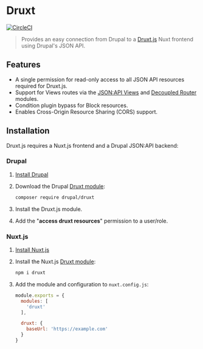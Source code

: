 # Druxt

[![CircleCI](https://circleci.com/gh/druxt/druxt_drupal.svg?style=svg)](https://circleci.com/gh/druxt/druxt_drupal)

> Provides an easy connection from Drupal to a [Druxt.js](https://druxtjs.org) Nuxt frontend using Drupal's JSON API.

## Features

- A single permission for read-only access to all JSON API resources required for Druxt.js.
- Support for Views routes via the [JSON:API Views](https://www.drupal.org/project/jsonapi_views) and [Decoupled Router](https://www.drupal.org/project/decoupled_router) modules.
- Condition plugin bypass for Block resources.
- Enables Cross-Origin Resource Sharing (CORS) support.


## Installation

Druxt.js requires a Nuxt.js frontend and a Drupal JSON:API backend:

### Drupal

1. [Install Drupal](https://www.drupal.org/docs/installing-drupal)

2. Download the Drupal [Druxt module](https://www.drupal.org/project/druxt):

    ```sh
    composer require drupal/druxt
    ```

3. Install the Druxt.js module.

4. Add the "**access druxt resources**" permission to a user/role.


### Nuxt.js


1. [Install Nuxt.js](https://nuxtjs.org/guide/installation/)

2. Install the Nuxt.js [Druxt module](http://npmjs.com/package/druxt):

    ```sh
    npm i druxt
    ```

3. Add the module and configuration to `nuxt.config.js`:

    ```js
    module.exports = {
      modules: [
        'druxt'
      ],

      druxt: {
        baseUrl: 'https://example.com'
      }
    }
    ```
